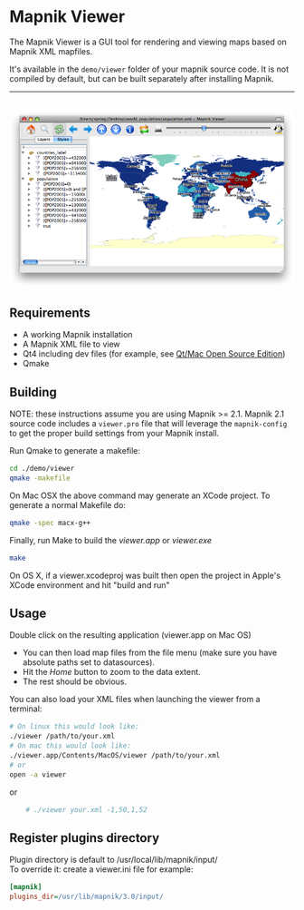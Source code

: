# Mapnik Viewer

The Mapnik Viewer is a GUI tool for rendering and viewing maps based on Mapnik XML mapfiles.

It's available in the `demo/viewer` folder of your mapnik source code. It is not compiled by default, but can be built separately after installing Mapnik.

----

![](images/mapnik_viewer.png)
----

## Requirements

* A working Mapnik installation
* A Mapnik XML file to view
* Qt4 including dev files (for example, see [Qt/Mac Open Source Edition](http://trolltech.com/developer/downloads/qt/mac))
* Qmake

## Building

NOTE: these instructions assume you are using Mapnik >= 2.1. Mapnik 2.1 source code includes a `viewer.pro` file that will leverage the `mapnik-config` to get the proper build settings from your Mapnik install.

Run Qmake to generate a makefile:

```sh
cd ./demo/viewer
qmake -makefile
```

On Mac OSX the above command may generate an XCode project. To generate a normal Makefile do:

```sh
qmake -spec macx-g++
```

Finally, run Make to build the *viewer.app* or *viewer.exe*

```sh
make
```

On OS X, if a viewer.xcodeproj was built then open the project in Apple's XCode environment and hit "build and run"

## Usage

Double click on the resulting application (viewer.app on Mac OS)

* You can then load map files from the file menu (make sure you have absolute paths set to datasources).
* Hit the *Home* button to zoom to the data extent.
* The rest should be obvious.

You can also load your XML files when launching the viewer from a terminal:

```sh
# On linux this would look like:
./viewer /path/to/your.xml
# On mac this would look like:
./viewer.app/Contents/MacOS/viewer /path/to/your.xml
# or
open -a viewer
```

or

```sh
    # ./viewer your.xml -1,50,1,52
```

## Register plugins directory

Plugin directory is default to /usr/local/lib/mapnik/input/  
To override it: create a viewer.ini file for example:

```ini
[mapnik]
plugins_dir=/usr/lib/mapnik/3.0/input/ 
```
